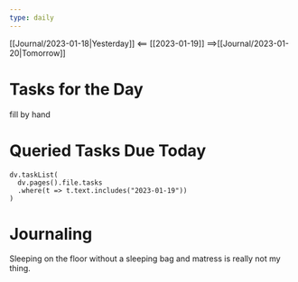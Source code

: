 ```yaml
---
type: daily
---
```


[[Journal/2023-01-18|Yesterday]] <== [[2023-01-19]] ==>[[Journal/2023-01-20|Tomorrow]]


# Tasks for the Day

fill by hand


# Queried Tasks Due Today

```dataviewjs
dv.taskList(
  dv.pages().file.tasks
  .where(t => t.text.includes("2023-01-19"))
)
```



# Journaling
Sleeping on the floor without a sleeping bag and matress is really not my thing.
